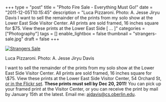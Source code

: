 +++
type = "post"
title = "Photo Fire Sale - Everything Must Go!"
date = "2011-12-05T10:15:45"
description = "Luca Pizzaroni. Photo: A. Jesse Jiryu Davis I want to sell the remainder of the prints from my solo show at the Lower East Side Visitor Center. All prints are sold framed, 16 inches square for $75. View these prints at the Lower East Side [ ... ]"
categories = ["Photography"]
tags = []
enable_lightbox = false
thumbnail = "strangers-sale.jpg"
draft = false
+++

<p><a href="http://www.flickr.com/photos/emptysquare/5757385472/in/set-72157628277619601/lightbox/"><img style="display:block; margin-left:auto; margin-right:auto;" src="strangers-sale.jpg" title="Strangers Sale" /></a></p>
<p>Luca Pizzaroni. Photo: A. Jesse Jiryu Davis</p>
<p>I want to sell the remainder of the prints from my solo show at the
Lower East Side Visitor Center. All prints are sold framed, 16 inches
square for \$75. View these prints at the Lower East Side Visitor
Center, 54 Orchard St, <a href="http://www.flickr.com/photos/emptysquare/sets/72157628277619601">or in the Flickr
set</a>.
<strong>These prints must sell by Dec 20, 2011</strong>! You can pick up your framed
print at the Visitor Center, or you can receive the print by mail by
January 15th at the latest. Email me:
<a href="mailto:ajdavis@cs.oberlin.edu">ajdavis@cs.oberlin.edu</a>.</p>
    